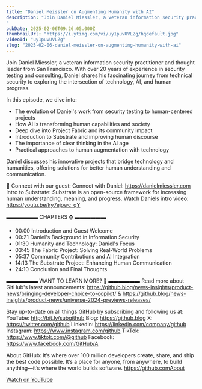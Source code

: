 ```yaml
---
title: "Daniel Meissler on Augmenting Humanity with AI"
description: "Join Daniel Miessler, a veteran information security practitioner and thought leader from San Francisco. With over 20 years of experience in security testing and consulting, Daniel shares his fascinating journey from technical security to exploring the intersection of technology, AI, and human progress."
pubDate: 2025-02-06T09:26:05.000Z
thumbnailUrl: "https://i.ytimg.com/vi/uy1puvUVLZg/hqdefault.jpg"
videoId: "uy1puvUVLZg"
slug: "2025-02-06-daniel-meissler-on-augmenting-humanity-with-ai"
---
```


Join Daniel Miessler, a veteran information security practitioner and thought leader from San Francisco. With over 20 years of experience in security testing and consulting, Daniel shares his fascinating journey from technical security to exploring the intersection of technology, AI, and human progress.

In this episode, we dive into:
- The evolution of Daniel's work from security testing to human-centered projects
- How AI is transforming human capabilities and society
- Deep dive into Project Fabric and its community impact
- Introduction to Substrate and improving human discourse
- The importance of clear thinking in the AI age
- Practical approaches to human augmentation with technology

Daniel discusses his innovative projects that bridge technology and humanities, offering solutions for better human understanding and communication.

🔗 Connect with our guest:
Connect with Daniel: https://danielmiessler.com
Intro to Substrate: Substrate is an open-source framework for increasing human understanding, meaning, and progress. Watch Daniels intro video: https://youtu.be/ky7ejowc_qY

▬▬▬▬▬▬  CHAPTERS ⌚  ▬▬▬▬▬▬
- 00:00 Introduction and Guest Welcome
- 00:21 Daniel's Background in Information Security
- 01:30 Humanity and Technology: Daniel's Focus
- 03:45 The Fabric Project: Solving Real-World Problems
- 05:37 Community Contributions and AI Integration
- 14:13 The Substrate Project: Enhancing Human Communication
- 24:10 Conclusion and Final Thoughts

 ▬▬▬▬▬▬ WANT TO LEARN MORE? 🚀  ▬▬▬▬▬▬ 
Read more about GitHub's latest announcements: https://github.blog/news-insights/product-news/bringing-developer-choice-to-copilot/ & https://github.blog/news-insights/product-news/universe-2024-previews-releases/

Stay up-to-date on all things GitHub by subscribing and following us at:
YouTube: http://bit.ly/subgithub
Blog: https://github.blog
X: https://twitter.com/github
LinkedIn: https://linkedin.com/company/github
Instagram: https://www.instagram.com/github
TikTok: https://www.tiktok.com/@github
Facebook: https://www.facebook.com/GitHub/A

About GitHub:
It’s where over 100 million developers create, share, and ship the best code possible. It’s a place for anyone, from anywhere, to build anything—it’s where the world builds software. https://github.comAbout

[Watch on YouTube](https://www.youtube.com/watch?v=uy1puvUVLZg)

